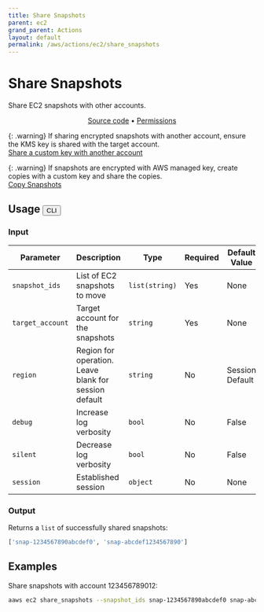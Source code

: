 ```yaml
---
title: Share Snapshots
parent: ec2
grand_parent: Actions
layout: default
permalink: /aws/actions/ec2/share_snapshots
---
```


# Share Snapshots

Share EC2 snapshots with other accounts.<br/>

<p align="center">
   <a href="https://github.com/avtomat-hub/avtomat-aws/tree/main/avtomat_aws/services/ec2/share_snapshots.py">Source code</a> •
   <a href="/aws/permissions/ec2/share_snapshots">Permissions</a>
</p>

{: .warning}
If sharing encrypted snapshots with another account, ensure the KMS key is shared with the target account.<br/>
<a href="https://docs.aws.amazon.com/kms/latest/developerguide/key-policy-modifying-external-accounts.html#cross-account-console" target="_blank">
Share a custom key with another account</a>

{: .warning}
If snapshots are encrypted with AWS managed key, create copies with a custom key and share the copies.<br/>
<a href="copy_snapshots.md">Copy Snapshots</a>

## Usage <button id="toggleButton" class="btn fs-3" onclick="toggleTables()">CLI</button>

### Input

| Parameter        | Description                                           | Type           | Required | Default Value   |
|------------------|-------------------------------------------------------|----------------|----------|-----------------|
| `snapshot_ids`   | List of EC2 snapshots to move                         | `list(string)` | Yes      | None            |
| `target_account` | Target account for the snapshots                      | `string`       | Yes      | None            |
| `region`         | Region for operation. Leave blank for session default | `string`       | No       | Session Default |
| `debug`          | Increase log verbosity                                | `bool`         | No       | False           |
| `silent`         | Decrease log verbosity                                | `bool`         | No       | False           |
| `session`        | Established session                                   | `object`       | No       | None            |                           

### Output

Returns a `list` of successfully shared snapshots:

```python
['snap-1234567890abcdef0', 'snap-abcdef1234567890']
```

<div markdown="1" id="cli" style="display: block;">

## Examples

Share snapshots with account 123456789012:

```bash
aaws ec2 share_snapshots --snapshot_ids snap-1234567890abcdef0 snap-abcdef1234567890 --target_account 123456789012 --region eu-west-2
```

</div>

<div markdown="1" id="prog" style="display: none;">

## Examples

Share snapshots with account 123456789012:

```python
from avtomat_aws import ec2

response = ec2.share_snapshots(snapshot_ids=["snap-1234567890abcdef0", "snap-abcdef1234567890"],
                               target_account="123456789012",
                               region="eu-west-2")
```

</div>

<script>
  function toggleTables() {
    var cli = document.getElementById("cli");
    var prog = document.getElementById("prog");
    var toggleButton = document.getElementById("toggleButton");
    if (cli.style.display === "none") {
      cli.style.display = "block";
      prog.style.display = "none";
      toggleButton.innerHTML = "CLI";
    } else {
      cli.style.display = "none";
      prog.style.display = "block";
      toggleButton.innerHTML = "Programmatic";
    } 
  }
</script>
